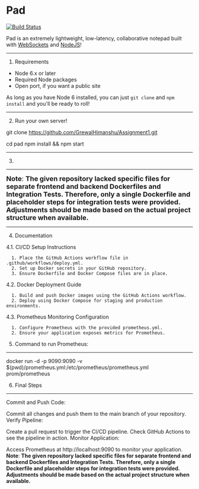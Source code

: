# Pad 
[![Build Status](https://travis-ci.org/petercunha/Pad.svg?branch=master)](https://travis-ci.org/petercunha/Pad)

Pad is an extremely lightweight, low-latency, collaborative notepad built with [WebSockets](https://en.wikipedia.org/wiki/WebSocket) and [NodeJS](https://nodejs.org/)!

-----------------------

1. Requirements

  * Node 6.x or later
  * Required Node packages
  * Open port, if you want a public site

As long as you have Node 6 installed, you can just `git clone` and `npm install` and you'll be ready to roll!

-----------------------

2. Run your own server!

git clone https://github.com/GrewalHimanshu/Assignment1.git

cd pad
npm install && npm start

-----------------------

3.

-----------------------

<span style="font-size:18px;">****Note****: **The given repository lacked specific files for separate frontend and backend Dockerfiles and Integration Tests. Therefore, only a single Dockerfile and placeholder steps for integration tests were provided. Adjustments should be made based on the actual project structure when available.**</span>

-----------------------

4. Documentation

  4.1. CI/CD Setup Instructions
  
      1. Place the GitHub Actions workflow file in .github/workflows/deploy.yml.
      2. Set up Docker secrets in your GitHub repository.
      3. Ensure Dockerfile and Docker Compose files are in place.

  4.2. Docker Deployment Guide
  
      1. Build and push Docker images using the GitHub Actions workflow.
      2. Deploy using Docker Compose for staging and production environments.

  4.3. Prometheus Monitoring Configuration
  
      1. Configure Prometheus with the provided prometheus.yml.
      2. Ensure your application exposes metrics for Prometheus.

5. Command to run Prometheus:
 -----------------------------
docker run -d -p 9090:9090 -v $(pwd)/prometheus.yml:/etc/prometheus/prometheus.yml prom/prometheus

6. Final Steps
---------------
Commit and Push Code:

Commit all changes and push them to the main branch of your repository.
Verify Pipeline:

Create a pull request to trigger the CI/CD pipeline.
Check GitHub Actions to see the pipeline in action.
Monitor Application:

Access Prometheus at http://localhost:9090 to monitor your application.
****Note****: **The given repository lacked specific files for separate frontend and backend Dockerfiles and Integration Tests. Therefore, only a single Dockerfile and placeholder steps for integration tests were provided. Adjustments should be made based on the actual project structure when available.**
